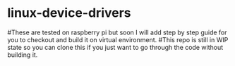 # linux-device-drivers

#These are tested on raspberry pi but soon I will add step by step guide for you to checkout and build it on virtual environment.
#This repo is still in WIP state so you can clone this if you just want to go through the code without building it.

